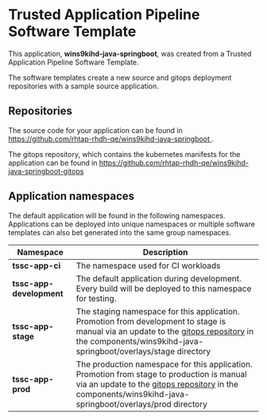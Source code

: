 # Trusted Application Pipeline Software Template

This application, **wins9kihd-java-springboot**, was created from a Trusted Application Pipeline Software Template.

The software templates create a new source and gitops deployment repositories with a sample source application. 

## Repositories

The source code for your application can be found in [https://github.com/rhtap-rhdh-qe/wins9kihd-java-springboot ](https://github.com/rhtap-rhdh-qe/wins9kihd-java-springboot ).
 
The gitops repository, which contains the kubernetes manifests for the application can be found in 
[https://github.com/rhtap-rhdh-qe/wins9kihd-java-springboot-gitops ](https://github.com/rhtap-rhdh-qe/wins9kihd-java-springboot-gitops ) 

## Application namespaces 

The default application will be found in the following namespaces. Applications can be deployed into unique namespaces or multiple software templates can also bet generated into the same group namespaces.  

|  Namespace   |  Description   |  
| -------- | -------- |
| **tssc-app-ci** | The namespace used for CI workloads |
| **tssc-app-development** | The default application during development. Every build will be deployed to this namespace for testing. |
| **tssc-app-stage** | The staging namespace for this application. Promotion from development to stage is manual via an update to the [gitops repository](https://github.com/rhtap-rhdh-qe/wins9kihd-java-springboot-gitops ) in the components/wins9kihd-java-springboot/overlays/stage directory |
| **tssc-app-prod** | The production namespace for this application. Promotion from stage to production is manual via an update to the [gitops repository](https://github.com/rhtap-rhdh-qe/wins9kihd-java-springboot-gitops ) in the components/wins9kihd-java-springboot/overlays/prod directory |